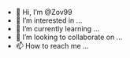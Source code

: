 - 👋 Hi, I’m @Zov99
- 👀 I’m interested in ...
- 🌱 I’m currently learning ...
- 💞️ I’m looking to collaborate on ...
- 📫 How to reach me ...

<!---
Zov99/Zov99 is a ✨ special ✨ repository because its `README.md` (this file) appears on your GitHub profile.
You can click the Preview link to take a look at your changes.
--->
